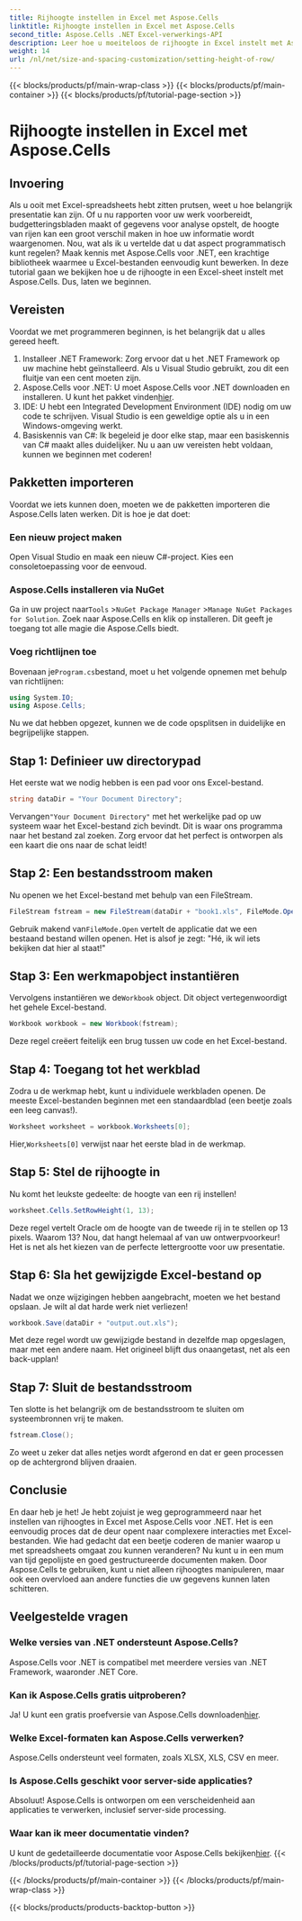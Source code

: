 ```yaml
---
title: Rijhoogte instellen in Excel met Aspose.Cells
linktitle: Rijhoogte instellen in Excel met Aspose.Cells
second_title: Aspose.Cells .NET Excel-verwerkings-API
description: Leer hoe u moeiteloos de rijhoogte in Excel instelt met Aspose.Cells voor .NET met deze stapsgewijze handleiding.
weight: 14
url: /nl/net/size-and-spacing-customization/setting-height-of-row/
---
```


{{< blocks/products/pf/main-wrap-class >}}
{{< blocks/products/pf/main-container >}}
{{< blocks/products/pf/tutorial-page-section >}}

# Rijhoogte instellen in Excel met Aspose.Cells

## Invoering
Als u ooit met Excel-spreadsheets hebt zitten prutsen, weet u hoe belangrijk presentatie kan zijn. Of u nu rapporten voor uw werk voorbereidt, budgetteringsbladen maakt of gegevens voor analyse opstelt, de hoogte van rijen kan een groot verschil maken in hoe uw informatie wordt waargenomen. Nou, wat als ik u vertelde dat u dat aspect programmatisch kunt regelen? Maak kennis met Aspose.Cells voor .NET, een krachtige bibliotheek waarmee u Excel-bestanden eenvoudig kunt bewerken. In deze tutorial gaan we bekijken hoe u de rijhoogte in een Excel-sheet instelt met Aspose.Cells.
Dus, laten we beginnen.
## Vereisten
Voordat we met programmeren beginnen, is het belangrijk dat u alles gereed heeft. 
1. Installeer .NET Framework: Zorg ervoor dat u het .NET Framework op uw machine hebt geïnstalleerd. Als u Visual Studio gebruikt, zou dit een fluitje van een cent moeten zijn.
2.  Aspose.Cells voor .NET: U moet Aspose.Cells voor .NET downloaden en installeren. U kunt het pakket vinden[hier](https://releases.aspose.com/cells/net/).
3. IDE: U hebt een Integrated Development Environment (IDE) nodig om uw code te schrijven. Visual Studio is een geweldige optie als u in een Windows-omgeving werkt.
4. Basiskennis van C#: Ik begeleid je door elke stap, maar een basiskennis van C# maakt alles duidelijker.
Nu u aan uw vereisten hebt voldaan, kunnen we beginnen met coderen!
## Pakketten importeren
Voordat we iets kunnen doen, moeten we de pakketten importeren die Aspose.Cells laten werken. Dit is hoe je dat doet:
### Een nieuw project maken
Open Visual Studio en maak een nieuw C#-project. Kies een consoletoepassing voor de eenvoud. 
### Aspose.Cells installeren via NuGet
 Ga in uw project naar`Tools` >`NuGet Package Manager` >`Manage NuGet Packages for Solution`. Zoek naar Aspose.Cells en klik op installeren. Dit geeft je toegang tot alle magie die Aspose.Cells biedt.
### Voeg richtlijnen toe
 Bovenaan je`Program.cs`bestand, moet u het volgende opnemen met behulp van richtlijnen:
```csharp
using System.IO;
using Aspose.Cells;
```
Nu we dat hebben opgezet, kunnen we de code opsplitsen in duidelijke en begrijpelijke stappen.

## Stap 1: Definieer uw directorypad
Het eerste wat we nodig hebben is een pad voor ons Excel-bestand. 
```csharp
string dataDir = "Your Document Directory";
```
 Vervangen`"Your Document Directory"` met het werkelijke pad op uw systeem waar het Excel-bestand zich bevindt. Dit is waar ons programma naar het bestand zal zoeken. Zorg ervoor dat het perfect is ontworpen als een kaart die ons naar de schat leidt!
## Stap 2: Een bestandsstroom maken
Nu openen we het Excel-bestand met behulp van een FileStream. 
```csharp
FileStream fstream = new FileStream(dataDir + "book1.xls", FileMode.Open);
```
 Gebruik makend van`FileMode.Open` vertelt de applicatie dat we een bestaand bestand willen openen. Het is alsof je zegt: "Hé, ik wil iets bekijken dat hier al staat!"
## Stap 3: Een werkmapobject instantiëren
 Vervolgens instantiëren we de`Workbook` object. Dit object vertegenwoordigt het gehele Excel-bestand. 
```csharp
Workbook workbook = new Workbook(fstream);
```
Deze regel creëert feitelijk een brug tussen uw code en het Excel-bestand. 
## Stap 4: Toegang tot het werkblad
Zodra u de werkmap hebt, kunt u individuele werkbladen openen. De meeste Excel-bestanden beginnen met een standaardblad (een beetje zoals een leeg canvas!). 
```csharp
Worksheet worksheet = workbook.Worksheets[0];
```
 Hier,`Worksheets[0]` verwijst naar het eerste blad in de werkmap. 
## Stap 5: Stel de rijhoogte in
Nu komt het leukste gedeelte: de hoogte van een rij instellen! 
```csharp
worksheet.Cells.SetRowHeight(1, 13);
```
Deze regel vertelt Oracle om de hoogte van de tweede rij in te stellen op 13 pixels. Waarom 13? Nou, dat hangt helemaal af van uw ontwerpvoorkeur! Het is net als het kiezen van de perfecte lettergrootte voor uw presentatie.
## Stap 6: Sla het gewijzigde Excel-bestand op
Nadat we onze wijzigingen hebben aangebracht, moeten we het bestand opslaan. Je wilt al dat harde werk niet verliezen!
```csharp
workbook.Save(dataDir + "output.out.xls");
```
Met deze regel wordt uw gewijzigde bestand in dezelfde map opgeslagen, maar met een andere naam. Het origineel blijft dus onaangetast, net als een back-upplan!
## Stap 7: Sluit de bestandsstroom
Ten slotte is het belangrijk om de bestandsstroom te sluiten om systeembronnen vrij te maken. 
```csharp
fstream.Close();
```
Zo weet u zeker dat alles netjes wordt afgerond en dat er geen processen op de achtergrond blijven draaien.
## Conclusie
En daar heb je het! Je hebt zojuist je weg geprogrammeerd naar het instellen van rijhoogtes in Excel met Aspose.Cells voor .NET. Het is een eenvoudig proces dat de deur opent naar complexere interacties met Excel-bestanden.
Wie had gedacht dat een beetje coderen de manier waarop u met spreadsheets omgaat zou kunnen veranderen? Nu kunt u in een mum van tijd gepolijste en goed gestructureerde documenten maken. Door Aspose.Cells te gebruiken, kunt u niet alleen rijhoogtes manipuleren, maar ook een overvloed aan andere functies die uw gegevens kunnen laten schitteren.
## Veelgestelde vragen
### Welke versies van .NET ondersteunt Aspose.Cells?
Aspose.Cells voor .NET is compatibel met meerdere versies van .NET Framework, waaronder .NET Core.
### Kan ik Aspose.Cells gratis uitproberen?
 Ja! U kunt een gratis proefversie van Aspose.Cells downloaden[hier](https://releases.aspose.com/).
### Welke Excel-formaten kan Aspose.Cells verwerken?
Aspose.Cells ondersteunt veel formaten, zoals XLSX, XLS, CSV en meer.
### Is Aspose.Cells geschikt voor server-side applicaties?
Absoluut! Aspose.Cells is ontworpen om een verscheidenheid aan applicaties te verwerken, inclusief server-side processing.
### Waar kan ik meer documentatie vinden?
 U kunt de gedetailleerde documentatie voor Aspose.Cells bekijken[hier](https://reference.aspose.com/cells/net/).
{{< /blocks/products/pf/tutorial-page-section >}}

{{< /blocks/products/pf/main-container >}}
{{< /blocks/products/pf/main-wrap-class >}}

{{< blocks/products/products-backtop-button >}}
